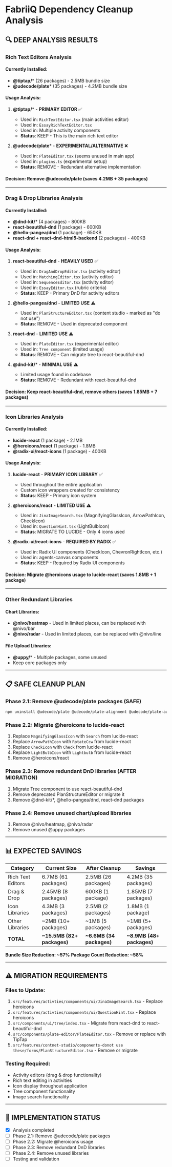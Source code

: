 # FabriiQ Dependency Cleanup Analysis

## 🔍 DEEP ANALYSIS RESULTS

### **Rich Text Editors Analysis**

#### Currently Installed:
- **@tiptap/*** (26 packages) - 2.5MB bundle size
- **@udecode/plate*** (35 packages) - 4.2MB bundle size

#### Usage Analysis:
1. **@tiptap/*** - **PRIMARY EDITOR** ✅
   - Used in: `RichTextEditor.tsx` (main activities editor)
   - Used in: `EssayRichTextEditor.tsx`
   - Used in: Multiple activity components
   - **Status**: KEEP - This is the main rich text editor

2. **@udecode/plate*** - **EXPERIMENTAL/ALTERNATIVE** ❌
   - Used in: `PlateEditor.tsx` (seems unused in main app)
   - Used in: `plugins.ts` (experimental setup)
   - **Status**: REMOVE - Redundant alternative implementation

#### **Decision**: Remove @udecode/plate (saves 4.2MB + 35 packages)

---

### **Drag & Drop Libraries Analysis**

#### Currently Installed:
- **@dnd-kit/*** (4 packages) - 800KB
- **react-beautiful-dnd** (1 package) - 600KB  
- **@hello-pangea/dnd** (1 package) - 650KB
- **react-dnd + react-dnd-html5-backend** (2 packages) - 400KB

#### Usage Analysis:
1. **react-beautiful-dnd** - **HEAVILY USED** ✅
   - Used in: `DragAndDropEditor.tsx` (activity editor)
   - Used in: `MatchingEditor.tsx` (activity editor)
   - Used in: `SequenceEditor.tsx` (activity editor)
   - Used in: `EssayEditor.tsx` (rubric criteria)
   - **Status**: KEEP - Primary DnD for activity editors

2. **@hello-pangea/dnd** - **LIMITED USE** ⚠️
   - Used in: `PlanStructureEditor.tsx` (content studio - marked as "do not use")
   - **Status**: REMOVE - Used in deprecated component

3. **react-dnd** - **LIMITED USE** ⚠️
   - Used in: `PlateEditor.tsx` (experimental editor)
   - Used in: `Tree component` (limited usage)
   - **Status**: REMOVE - Can migrate tree to react-beautiful-dnd

4. **@dnd-kit/*** - **MINIMAL USE** ⚠️
   - Limited usage found in codebase
   - **Status**: REMOVE - Redundant with react-beautiful-dnd

#### **Decision**: Keep react-beautiful-dnd, remove others (saves 1.85MB + 7 packages)

---

### **Icon Libraries Analysis**

#### Currently Installed:
- **lucide-react** (1 package) - 2.1MB
- **@heroicons/react** (1 package) - 1.8MB
- **@radix-ui/react-icons** (1 package) - 400KB

#### Usage Analysis:
1. **lucide-react** - **PRIMARY ICON LIBRARY** ✅
   - Used throughout the entire application
   - Custom icon wrappers created for consistency
   - **Status**: KEEP - Primary icon system

2. **@heroicons/react** - **LIMITED USE** ⚠️
   - Used in: `JinaImageSearch.tsx` (MagnifyingGlassIcon, ArrowPathIcon, CheckIcon)
   - Used in: `QuestionHint.tsx` (LightBulbIcon)
   - **Status**: MIGRATE TO LUCIDE - Only 4 icons used

3. **@radix-ui/react-icons** - **REQUIRED BY RADIX** ✅
   - Used in: Radix UI components (CheckIcon, ChevronRightIcon, etc.)
   - Used in: agents-canvas components
   - **Status**: KEEP - Required by Radix UI components

#### **Decision**: Migrate @heroicons usage to lucide-react (saves 1.8MB + 1 package)

---

### **Other Redundant Libraries**

#### Chart Libraries:
- **@nivo/heatmap** - Used in limited places, can be replaced with @nivo/bar
- **@nivo/radar** - Used in limited places, can be replaced with @nivo/line

#### File Upload Libraries:
- **@uppy/*** - Multiple packages, some unused
- Keep core packages only

---

## 📋 SAFE CLEANUP PLAN

### **Phase 2.1: Remove @udecode/plate packages (SAFE)**
```bash
npm uninstall @udecode/plate @udecode/plate-alignment @udecode/plate-autoformat @udecode/plate-basic-elements @udecode/plate-basic-marks @udecode/plate-block-quote @udecode/plate-break @udecode/plate-code-block @udecode/plate-dnd @udecode/plate-docx @udecode/plate-emoji @udecode/plate-excalidraw @udecode/plate-floating @udecode/plate-font @udecode/plate-heading @udecode/plate-highlight @udecode/plate-horizontal-rule @udecode/plate-indent @udecode/plate-kbd @udecode/plate-line-height @udecode/plate-link @udecode/plate-list @udecode/plate-markdown @udecode/plate-media @udecode/plate-mention @udecode/plate-node-id @udecode/plate-normalizers @udecode/plate-reset-node @udecode/plate-select @udecode/plate-selection @udecode/plate-table @udecode/plate-trailing-block @udecode/plate-ui @udecode/slate @udecode/utils @udecode/cn
```

### **Phase 2.2: Migrate @heroicons to lucide-react**
1. Replace `MagnifyingGlassIcon` with `Search` from lucide-react
2. Replace `ArrowPathIcon` with `RotateCcw` from lucide-react  
3. Replace `CheckIcon` with `Check` from lucide-react
4. Replace `LightBulbIcon` with `Lightbulb` from lucide-react
5. Remove @heroicons/react

### **Phase 2.3: Remove redundant DnD libraries (AFTER MIGRATION)**
1. Migrate Tree component to use react-beautiful-dnd
2. Remove deprecated PlanStructureEditor or migrate it
3. Remove @dnd-kit/*, @hello-pangea/dnd, react-dnd packages

### **Phase 2.4: Remove unused chart/upload libraries**
1. Remove @nivo/heatmap, @nivo/radar
2. Remove unused @uppy packages

---

## 📊 EXPECTED SAVINGS

| Category | Current Size | After Cleanup | Savings |
|----------|-------------|---------------|---------|
| Rich Text Editors | 6.7MB (61 packages) | 2.5MB (26 packages) | 4.2MB (35 packages) |
| Drag & Drop | 2.45MB (8 packages) | 600KB (1 package) | 1.85MB (7 packages) |
| Icon Libraries | 4.3MB (3 packages) | 2.5MB (2 packages) | 1.8MB (1 package) |
| Other Libraries | ~2MB (10+ packages) | ~1MB (5 packages) | ~1MB (5+ packages) |
| **TOTAL** | **~15.5MB (82+ packages)** | **~6.6MB (34 packages)** | **~8.9MB (48+ packages)** |

**Bundle Size Reduction: ~57%**
**Package Count Reduction: ~58%**

---

## ⚠️ MIGRATION REQUIREMENTS

### **Files to Update:**
1. `src/features/activties/components/ui/JinaImageSearch.tsx` - Replace heroicons
2. `src/features/activties/components/ui/QuestionHint.tsx` - Replace heroicons  
3. `src/components/ui/tree/index.tsx` - Migrate from react-dnd to react-beautiful-dnd
4. `src/components/plate-editor/PlateEditor.tsx` - Remove or replace with TipTap
5. `src/features/contnet-studio/components-donot use these/forms/PlanStructureEditor.tsx` - Remove or migrate

### **Testing Required:**
- Activity editors (drag & drop functionality)
- Rich text editing in activities
- Icon display throughout application
- Tree component functionality
- Image search functionality

---

## 🚀 IMPLEMENTATION STATUS

- [x] Analysis completed
- [ ] Phase 2.1: Remove @udecode/plate packages
- [ ] Phase 2.2: Migrate @heroicons usage
- [ ] Phase 2.3: Remove redundant DnD libraries  
- [ ] Phase 2.4: Remove unused libraries
- [ ] Testing and validation
